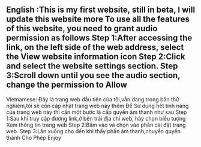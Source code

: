 English :This is my first website, still in beta, I will update this website more
To use all the features of this website, you need to grant audio permission as follows
Step 1:After accessing the link, on the left side of the web address, select the View website information icon
Step 2:Click and select the website settings section.
Step 3:Scroll down until you see the audio section, change the permission to Allow
-
Vietnamese:
Đây là trang web đầu tiên của tôi,vẫn đang trong bản thử nghiệm,tôi sẽ còn cập nhật trang web này thêm
Để Sử dụng hết tính năng của trang web này thì cần một bước là cấp quyền âm thanh như sau
Step 1:Sau khi truy cập đường link,ở bên trái địa chỉ web, hãy chọn biểu tượng Xem thông tin trang web 
 Step 2:Bấm vào và chọn vào phần cài đặt trang web.
 Step 3:Lăn xuống cho đến khi thấy phần âm thanh,chuyển quyền thành Cho Phép
Enjoy
